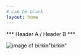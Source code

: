 ```yaml
---
# can be blank
layout: home
---
```


*** Header A / Header B ***

![image of birkin](https://avatars1.githubusercontent.com/u/1382979?s=460&v=4)"birkin"

